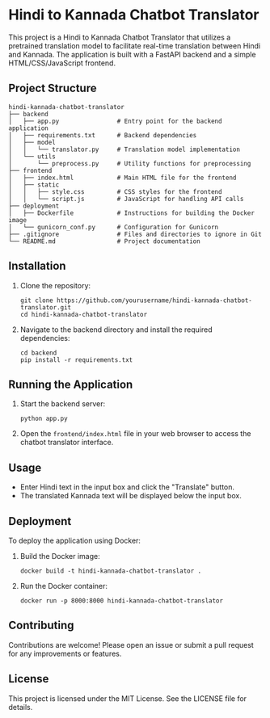# Hindi to Kannada Chatbot Translator

This project is a Hindi to Kannada Chatbot Translator that utilizes a pretrained translation model to facilitate real-time translation between Hindi and Kannada. The application is built with a FastAPI backend and a simple HTML/CSS/JavaScript frontend.

## Project Structure

```
hindi-kannada-chatbot-translator
├── backend
│   ├── app.py                # Entry point for the backend application
│   ├── requirements.txt      # Backend dependencies
│   ├── model
│   │   └── translator.py     # Translation model implementation
│   └── utils
│       └── preprocess.py     # Utility functions for preprocessing
├── frontend
│   ├── index.html            # Main HTML file for the frontend
│   ├── static
│   │   ├── style.css         # CSS styles for the frontend
│   │   └── script.js         # JavaScript for handling API calls
├── deployment
│   ├── Dockerfile            # Instructions for building the Docker image
│   └── gunicorn_conf.py      # Configuration for Gunicorn
├── .gitignore                # Files and directories to ignore in Git
└── README.md                 # Project documentation
```

## Installation

1. Clone the repository:
   ```
   git clone https://github.com/yourusername/hindi-kannada-chatbot-translator.git
   cd hindi-kannada-chatbot-translator
   ```

2. Navigate to the backend directory and install the required dependencies:
   ```
   cd backend
   pip install -r requirements.txt
   ```

## Running the Application

1. Start the backend server:
   ```
   python app.py
   ```

2. Open the `frontend/index.html` file in your web browser to access the chatbot translator interface.

## Usage

- Enter Hindi text in the input box and click the "Translate" button.
- The translated Kannada text will be displayed below the input box.

## Deployment

To deploy the application using Docker:

1. Build the Docker image:
   ```
   docker build -t hindi-kannada-chatbot-translator .
   ```

2. Run the Docker container:
   ```
   docker run -p 8000:8000 hindi-kannada-chatbot-translator
   ```

## Contributing

Contributions are welcome! Please open an issue or submit a pull request for any improvements or features.

## License

This project is licensed under the MIT License. See the LICENSE file for details.